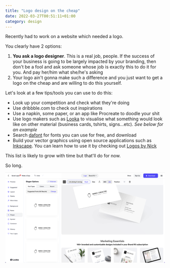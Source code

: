 ```yaml
---
title: "Logo design on the cheap"
date: 2022-03-27T00:51:11+01:00
category: design
---
```

Recently had to work on a website which needed a logo.

You clearly have 2 options:
1. **You ask a logo designer**. This is a real job, people. If the success of your business is going to be largely impacted by your branding, then don't be a fool and ask someone whose job is exactly this to do it for you. And pay her/him what she/he's asking
2. Your logo ain't gonna make such a difference and you just want to get a logo on the cheap and are willing to do this yourself.

Let's look at a few tips/tools you can use to do this:

- Look up your competition and check what they're doing
- Use dribbble.com to check out inspirations
- Use a napkin, some paper, or an app like Procreate to doodle your shit
- Use logo makers such as [Looka](https://looka.com/) to visualise what something would look like on other material (business cards, tshirts, signs...etc). *See below for an example*
- Search [dafont](https://www.dafont.com/) for fonts you can use for free, and download
- Build your vector graphics using open source applications such as [Inkscape](https://inkscape.org/). You can learn how to use it by checking out [Logos by Nick](https://www.youtube.com/c/LogosByNick)

This list is likely to grow with time but that'll do for now.

So long.

![Looka](./images/looka.png "Looka")